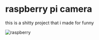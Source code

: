 # raspberry pi camera

this is a shitty project that i made for funny 


![raspberry](https://media.discordapp.net/attachments/820472030474272769/826940088519753778/Captura_de_Pantalla_2021-03-31_a_las_16.04.27.png?width=274&height=938)